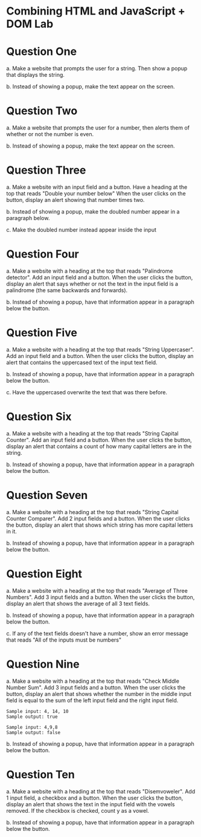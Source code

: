 # Combining HTML and JavaScript + DOM Lab

# Question One

a. Make a website that prompts the user for a string. Then show a popup that displays the string.

b. Instead of showing a popup, make the text appear on the screen.

# Question Two

a. Make a website that prompts the user for a number, then alerts them of whether or not the number is even.

b. Instead of showing a popup, make the text appear on the screen.

# Question Three

a. Make a website with an   input field and a button.  Have a heading at the top that reads "Double your number below"  When the user clicks on the button, display an alert showing that number times two.

b. Instead of showing a popup, make the doubled number appear in a paragraph below.

c. Make the doubled number instead appear inside the input

# Question Four

a. Make a website with a heading at the top that reads "Palindrome detector".  Add an input field and a button.  When the user clicks the button, display an alert that says whether or not the text in the input field is a palindrome (the same backwards and forwards). 

b. Instead of showing a popup, have that information appear in a paragraph below the button.

# Question Five

a. Make a website with a heading at the top that reads "String Uppercaser".  Add an input field and a button.  When the user clicks the button, display an alert that contains the uppercased text of the input text field.

b. Instead of showing a popup, have that information appear in a paragraph below the button.

c. Have the uppercased overwrite the text that was there before.

# Question Six

a. Make a website with a heading at the top that reads "String Capital Counter".  Add an input field and a button.  When the user clicks the button, display an alert that contains a count of how many capital letters are in the string.

b. Instead of showing a popup, have that information appear in a paragraph below the button.

# Question Seven

a. Make a website with a heading at the top that reads "String Capital Counter Comparer".  Add 2 input fields and a button.  When the user clicks the button, display an alert that shows which string has more capital letters in it.

b. Instead of showing a popup, have that information appear in a paragraph below the button.

# Question Eight

a. Make a website with a heading at the top that reads "Average of Three Numbers".  Add 3 input fields and a button.  When the user clicks the button, display an alert that shows the average of all 3 text fields.

b. Instead of showing a popup, have that information appear in a paragraph below the button.

c. If any of the text fields doesn't have a number, show an error message that reads "All of the inputs must be numbers"


# Question Nine

a. Make a website with a heading at the top that reads "Check Middle Number Sum".  Add 3 input fields and a button.  When the user clicks the button, display an alert that shows whether the number in the middle input field is equal to the sum of the left input field and the right input field.

```
Sample input: 4, 14, 10
Sample output: true

Sample input: 4,9,8
Sample output: false
```

b. Instead of showing a popup, have that information appear in a paragraph below the button.

# Question Ten

a. Make a website with a heading at the top that reads "Disemvoweler".  Add 1 input field, a checkbox and a button. When the user clicks the button, display an alert that shows the text in the input field with the vowels removed.  If the checkbox is checked, count y as a vowel.

b. Instead of showing a popup, have that information appear in a paragraph below the button.
